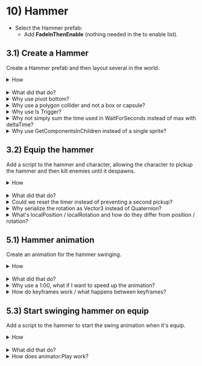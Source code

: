 # 10) Hammer


 - Select the Hammer prefab:
   - Add **FadeInThenEnable** (nothing needed in the to enable list).


## 3.1) Create a Hammer

Create a Hammer prefab and then layout several in the world.

<details><summary>How</summary>

 - Change the sprite's pivot to Bottom. We are using **Hammer**.
 - Add to the world and scale (to about .2).
 - Add a **PolygonCollider2D**:
   - Check Is Trigger.
 - Create a prefab.
 - Add several Hammers and lay them out for the level.

<br>Hammer blinks red before despawning:

 - Create script Components/Death/**DeathEffectFlash**:

```csharp
using System.Collections;
using UnityEngine;

public class DeathEffectFlash : DeathEffect
{
  [SerializeField]
  float lengthToFlashFor = 5;

  [SerializeField]
  float timePerColorChange = .75f;

  [SerializeField]
  float colorChangeTimeFactorPerFlash = .85f;

  public override float timeUntilObjectMayBeDestroyed
  {
    get
    {
      return lengthToFlashFor;
    }
  }

  public override void PlayDeathEffects()
  {
    StartCoroutine(FlashToDeath());
  }

  IEnumerator FlashToDeath()
  {
    SpriteRenderer[] spriteList 
      = GetComponentsInChildren<SpriteRenderer>();
    float timePassed = 0;
    bool isRed = false;
    while(timePassed < lengthToFlashFor)
    {
      SetColor(spriteList, isRed ? Color.red : Color.white);
      isRed = !isRed;

      yield return new WaitForSeconds(timePerColorChange);
      timePerColorChange = Mathf.Max(Time.deltaTime, timePerColorChange);
      timePassed += timePerColorChange;
      timePerColorChange *= colorChangeTimeFactorPerFlash;
    }
  }

  void SetColor(
    SpriteRenderer[] spriteList,
    Color color)
  {
    for(int i = 0; i < spriteList.Length; i++)
    {
      SpriteRenderer sprite = spriteList[i];
      sprite.color = color;
    }
  }
}
```

 - Add **DeathEffectFlash** to the hammer prefab, (it should automatically add DeathEffectManager as well).


<hr></details><br>
<details><summary>What did that do?</summary>

We sized the hammer to be about as large as the character.  You could go larger or smaller if you think that looks better.  

However we are using a polygon collider, which outlines the sprite art. In order for the hammer to kill an enemy later on, the hammer needs to make contact with the enemy before the character's body does.  If the hammer is too small, the character may start dying instead.

<img src="https://i.imgur.com/mfrIum0.png" width=300px /> 

3 were placed around the level.  Add as many as you'd like, but when positioning be sure that the hammer is in a location the player can get too.  It's frustrating for players if they see a hammer but can't ever reach it.

Picking up the hammer and killing enemies with it is covered in the next sections.


<br>Hammer blinks red before despawning:

DeathEffectFlash will start when another component triggers death on the GameObject (using DeathEffectManager).  Over a period of time the sprite will flash red faster and faster until the object dies.  

This is added to the hammer and the effect begins when SuicideIn's time completes.  When configuring the length of time a player has the hammer for, sum the SuicideIn time as well as the length to flash for configured in DeathEffectFlash.

The other fields in DeathEffectFlash may be used to control how quickly flash occurs as well as how it accelerates over time.  You could play with these values or modify the formula use in FlashToDeath to create your own effect.
<hr></details>
<details><summary>Why use pivot bottom?</summary>

We will be equipping the hammer on the character and have him swing.  Moving the pivot point to bottom sets it to approximately where the character will grip the hammer.  

When rotating the hammer for a swing, the bottom pivot causes the bottom of the handle to keep its position while the hammer's head swings.  The default middle pivot would create equal motion at the hammer's head and the base of the hammer's handle.

<img src="https://i.imgur.com/UUoyqJ3.gif" width=300px />

<hr></details>
<details><summary>Why use a polygon collider and not a box or capsule?</summary>

You could.  

The hammer's shape does not match either a Box or Capsule collider.  If you were to use one of those, the difference between the collider and the sprite art could be great enough that collisions in the game feel wrong.  e.g. you may miss picking up a hammer you thought you got or not kill an enemy you clearly hit.

The hammer's shape could be approximated well by using 2 box colliders.  A polygon collider does require more processing time, although not a significant difference, so this may be a potential optimization worth the tradeoff sacrificing some precision on collisions.  

<hr></details>
<details><summary>Why use Is Trigger?</summary>

When the character jumps for the hammer to pick it up, we do not want the character to bounce off of it.  The collider used on the hammer when the hammer is a pick up item shouldn't respond to anything expect equipping when the character touches it.  This is best achieved with 'Is Trigger'.

<hr></details>

<details><summary>Why not simply sum the time used in WaitForSeconds instead of max with deltaTime?</summary>

In the following example, we are requesting the coroutine sleep for a period of time:

```csharp
yield return new WaitForSeconds(timePerColorChange);
timePerColorChange = Mathf.Max(Time.deltaTime, timePerColorChange);
```

Unity does not make any guarantee that the amount of time before the coroutine resumes aligns with the wait time requested.  If we request a near zero time to wait, Unity will wait for a single frame -- we want to ensure that the effect progresses by at least that amount of time as well.

Additionally, this simplistic algorithm may drive the variable timePerColorChange to zero.  If that number got small enough, the loop would never terminate.  Ensuring that we progress by at least deltaTime each frame ensures that the loop will end.

Alternatively this method could be rewritten to use Time.timeSinceLevelLoaded.  With that we do not need to sum each iteration but instead can make decisions based off of the current time vs the time the effect began.

<hr></details>
<details><summary>Why use GetComponentsInChildren instead of a single sprite?</summary>

Flexibility.  Some use cases would work with GetComponent or GetComponentInChildren.  We get all the sprites in this GameObject and its children, and then update all so if something is composed of multiple sprites this script just works. 

<hr></details>

## 3.2) Equip the hammer

Add a script to the hammer and character, allowing the character to pickup the hammer and then kill enemies until it despawns.

<details><summary>How</summary>

 - Create script Components/Weapons/**WeaponHolder**:

```csharp
using UnityEngine;

public class WeaponHolder : MonoBehaviour
{
  public GameObject currentWeapon;
}
```

 - Add **WeaponHolder** to the Character.
 - Create script Components/Weapons/**Hammer**:

```csharp
using UnityEngine;

public class Hammer : MonoBehaviour
{
  [SerializeField]
  Vector2 positionWhenEquip = new Vector2(.214f, .17f);

  [SerializeField]
  Vector3 rotationWhenEquipInEuler = new Vector3(0, 0, -90);

  [SerializeField]
  MonoBehaviour[] componentListToEnableOnEquip;

  WeaponHolder currentHolder;

  protected void OnDestroy()
  {
    if(currentHolder != null)
    {
      currentHolder.currentWeapon = null;
    }
  }

  protected void OnTriggerEnter2D(
    Collider2D collision)
  {
    WeaponHolder holder = collision.GetComponent<WeaponHolder>();
    if(holder != null && currentHolder == null && holder.currentWeapon == null)
    {
      currentHolder = holder;
      currentHolder.currentWeapon = gameObject;

      transform.SetParent(currentHolder.transform);
      transform.localPosition = positionWhenEquip;
      transform.localRotation = Quaternion.Euler(rotationWhenEquipInEuler);

      for(int i = 0; i < componentListToEnableOnEquip.Length; i++)
      {
        MonoBehaviour component = componentListToEnableOnEquip[i];
        component.enabled = true;
      }
    }
  }
}
```

 - Select the Hammer prefab:
   - Add **SuicideIn**:
     - Time Till Death: 10
     - Disable the component.
   - Add **KillOnContactWith**:
     - Layers to kill: Enemy
     - Disable the component.
   - Add **Hammer**:
     - Add SuicideIn and KillOnContactWith components to the list 'To Enable On Equip'.
 - Select the SpikeBall prefab:
   - Add **DeathEffectSpawn**:
     - GameObject to spawn: the Explosion prefab

<hr></details><br>
<details><summary>What did that do?</summary>

We create a weapon holder component to ensure we don't hold more than one weapon at a time.  When the weapon despawns (i.e. OnDestroy), we free up the Character's weapon holder so it can pick up another.

When the character picks up a hammer, the hammer becomes a child of the Character GameObject.  The hammer is then given a local position and rotation which represents where to grip the hammer relative to the character's feet (because the character has a bottom pivot point).  

When the hammer is equip, a list of components are enabled.  We use use this to make the necessary changes to switch this from a pickup item to a limited time killing machine.  

 - SuicideIn creates a timer till despawn.
 - KillOnContactWith enables killing enemies, previously disabled because it would be usual for the hammer as a pickup item to kill passers by.

<hr></details>
<details><summary>Could we reset the timer instead of preventing a second pickup?</summary>

Yes, in fact that would better match how most games would implement this feature.  There are various ways, as always, to achieve this. For example when the character touches a second hammer, you could:

 - Destroy the first and then simply allow the second to play out.  However the animation of the hammer swing may visibly skip.
 - Reset the SuicideIn countdown and Destroy the second hammer.

<hr></details>
<details><summary>Why serialize the rotation as Vector3 instead of Quaternion?</summary>

Quaternions are confusing for people.  This is why the Transform rotation is modified in the Inspector as an Euler.  Unfortunately when you ask Unity to expose a Quaternion in the Inspector it appears as X, Y, Z, W and not the Euler X, Y, Z like they did for the Transform.

You could switch to Quaternion, and it would be slightly more performant that way.  But I recommend using Euler, in case you ever want to modify the rotation used.

<hr></details>
<details><summary>What's localPosition / localRotation and how do they differ from position / rotation?</summary>

When modifying the Transform position - you can do so with either .position or .localPosition.  When the GameObject is a child of another GameObject these methods differ; they do the same thing when the GameObject has no parent.

 - .position: Sets the Transform position so that the GameObject appears at that location after considering the parent's Transform (position, rotation, and scale).
 - .localPosition: Sets the Transform position to the value specified.  If the GameObject has a parent, the parent's Transform will impact the final position you see in the scene.

<hr></details>


## 5.1) Hammer animation 

Create an animation for the hammer swinging.

<details><summary>How</summary>

 - Open menu Window -> Animation.
 - Select a Hammer.
 - Click create, save as Animations/**HammerSwing**.anim

<img src="https://i.imgur.com/Kokz29S.png" width=300px />

 - Click the red record button.

<img src="https://i.imgur.com/bha8EJC.png" width=150px />

 - Modify the rotation, then set it back to 0, creating a keyframe for the default rotation.
 - Double click under 1:00 to create another keyframe.

<img src="https://i.imgur.com/ZVNovlp.png" width=300px />

 - Switch the current time position (the white line) to 0:10.
 - Change rotation to (0, 0, -90).
 - Click record to stop recording.

<hr></details><br>
<details><summary>What did that do?</summary>

We created an animation for the Hammer, which automatically created the Animator Controller and a default state to play that animation.

If you hit play now, the hammer will be swinging in place.  In the next couple sections we will change this to trigger the animation at the right time.

<hr></details>
<details><summary>Why use a 1:00, what if I want to speed up the animation?</summary>

Unity offers a few different ways you could speed up an animation.  They are all valid, use what you are comfortable with. 

I prefer to get the sequence and relative timing for animation correct using the Animation timeline, and then using the Animator Controller state to modify the playback speed for that animation.  As animations get more complex, making updates to the animation timeline is more tedious which is why I prefer using the 'speed' field.

<hr></details>
<details><summary>How do keyframes work / what happens between keyframes?</summary>

A keyframe is a datapoint on the timeline.  Between each keyframe, Unity will smoothly transition from the previous keyframe to the next.  If you open the "Curves" tab you can see a graph showing how this transition occurs, and you make make modifications there directly.

<hr></details>

## 5.3) Start swinging hammer on equip

Add a script to the hammer to start the swing animation when it's equip.

<details><summary>How</summary>

Stop swinging by default:

 - Select a Hammer.
 - Open menu Window -> Animator.
   - Right click -> Create State -> Empty.  
   - Select the box which appeared and in the Inspector name it "Idle".
   - Right click "Idle" and 'Set as Layer Default State'.


 - Create script Components/Effects/**PlayAnimationOnEnable**:

```csharp
using UnityEngine;

[RequireComponent(typeof(Animator))]
public class PlayAnimationOnEnable : MonoBehaviour
{
  [SerializeField]
  string animationToPlay;

  Animator animator;

  protected void Awake()
  {
    animator = GetComponent<Animator>();
  }

  protected void OnEnable()
  {
    animator.Play(animationToPlay);
  }
}
```

 - Select the Hammer prefab:
   - Add **PlayAnimationOnEnable**.
     - Animation to play: "HammerSwing"
     - Disable the PlayAnimationOnEnable component.
   - Add the PlayAnimationOnEnable component to the Hammer component's 'To Enable' list.

<hr></details><br>
<details><summary>What did that do?</summary>

An Animator Controller always requires at least one state be active. We created a state which does nothing and made that the default so the hammer does not move until another component switches the state to HammerSwing, starting the animation.

When the Hammer component is touched by the Character, it will enable the PlayAnimationOnEnable component which starts the swing animation.  

<hr></details>
<details><summary>How does animator.Play work?</summary>

Calling Play on the animator will interrupt the current animation, if there is one, and start playing the one requested.  You pass the name of the Animator State from its Animator Controller, which in turn has a reference to the animation clip to play.  Any parameters defined in the animator state apply, including Speed.

<hr></details>

